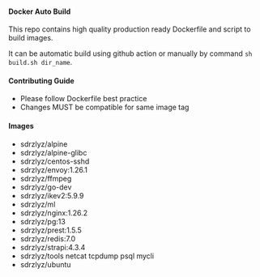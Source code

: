 #### Docker Auto Build
This repo contains high quality production ready Dockerfile and script to build images.

It can be automatic build using github action or manually by command `sh build.sh dir_name`.


#### Contributing Guide

- Please follow Dockerfile best practice
- Changes MUST be compatible for same image tag

#### Images

- sdrzlyz/alpine
- sdrzlyz/alpine-glibc
- sdrzlyz/centos-sshd
- sdrzlyz/envoy:1.26.1
- sdrzlyz/ffmpeg
- sdrzlyz/go-dev
- sdrzlyz/ikev2:5.9.9
- sdrzlyz/ml
- sdrzlyz/nginx:1.26.2
- sdrzlyz/pg:13
- sdrzlyz/prest:1.5.5
- sdrzlyz/redis:7.0
- sdrzlyz/strapi:4.3.4
- sdrzlyz/tools netcat tcpdump psql mycli
- sdrzlyz/ubuntu
